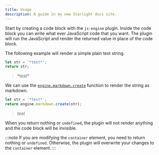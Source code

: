 ```yaml
---
title: Usage
description: A guide in my new Starlight docs site.
---
```


Start by creating a code block with the `js-engine` plugin.
Inside the code block you can write what ever JavaScript code that you want.
The plugin will run the JavaScript and render the returned value in place of the code block.

The following example will render a simple plain text string.

```js
let str = '*test*';
return str;
```

> \*test\*

We can use the [`engine.markdown.create`](/obsidian-js-engine-plugin-docs/api/classes/markdownapi/#create) function to render the string as markdown.

```js
let str = '*test*';
return engine.markdown.create(str);
```

> _test_

When you return nothing or `undefined`, the plugin will not render anything and the code block will be invisible.

:::note
If you are modifying the `container` element, you need to return nothing or `undefined`.
Otherwise, the plugin will overwrite your changes to the `container` element.
:::
